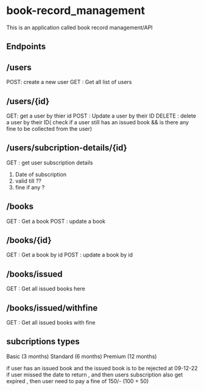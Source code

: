 # book-record_management
This is an application called book record management/API

## Endpoints

## /users
POST: create a new user 
GET : Get all list of users

## /users/{id} 
GET: get a user by thier id
POST : Update a user by their ID
DELETE : delete a user by their ID( check if a user still has an issued book && is there any fine to be collected from the user)

## /users/subcription-details/{id}
GET : get user subscription details
1. Date of subscription
2. valid till ??
3. fine if any ?

## /books
GET : Get a book 
POST : update a book 

## /books/{id}
GET : Get a book by id
POST : update a book by id

## /books/issued
GET : Get all issued books here

## /books/issued/withfine
GET : Get all issued books with fine

## subcriptions types 
Basic (3 months)
Standard (6 months)
Premium (12 months)

if user has an issued book and the issued book is to be rejected at 09-12-22
if user missed the date to return ,  and then users subscription also get expired , then user need to pay a fine of 
150/- (100 + 50)


<!-- MVC Arch
>>Model/Modal view controller
>>Mode & controler are wrt to backend
>>view wrt to forntend
>>Controller : Brain or logic of your route

-->
<!--  model : it speaks abt the structure of MongoDb Collection -->